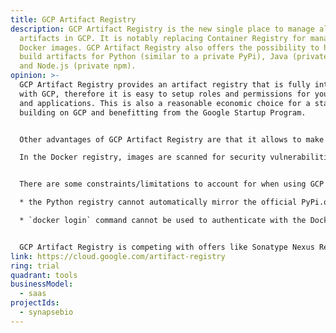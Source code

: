 ```yaml
---
title: GCP Artifact Registry
description: GCP Artifact Registry is the new single place to manage all build
  artifacts in GCP. It is notably replacing Container Registry for managing
  Docker images. GCP Artifact Registry also offers the possibility to handle
  build artifacts for Python (similar to a private PyPi), Java (private Maven)
  and Node.js (private npm).
opinion: >-
  GCP Artifact Registry provides an artifact registry that is fully integrated
  with GCP, therefore it is easy to setup roles and permissions for your users
  and applications. This is also a reasonable economic choice for a startup
  building on GCP and benefitting from the Google Startup Program.


  Other advantages of GCP Artifact Registry are that it allows to make artifacts available by region, to provide access based on company security policy. Different registries can also be created for different purposes (dev vs prod)

  In the Docker registry, images are scanned for security vulnerabilities.


  There are some constraints/limitations to account for when using GCP Artifact Registry:

  * the Python registry cannot automatically mirror the official PyPi.org (like other private PyPi servers allow to). However, this could be considered a good practice on a security point of view.

  * `docker login` command cannot be used to authenticate with the Docker registry. This could require some adjustments in CI scripts if migrating from a previous solution that was using it.


  GCP Artifact Registry is competing with offers like Sonatype Nexus Repository (which handle a lot more kind of binary repositories), Github Packages or Gitlab Packages and Registries. However, GCP Artifact Registry is a cost-optimized alternative for a  startup building a GCP solution, especially with the Google Startup Program.
link: https://cloud.google.com/artifact-registry
ring: trial
quadrant: tools
businessModel:
  - saas
projectIds:
  - synapsebio
---
```

